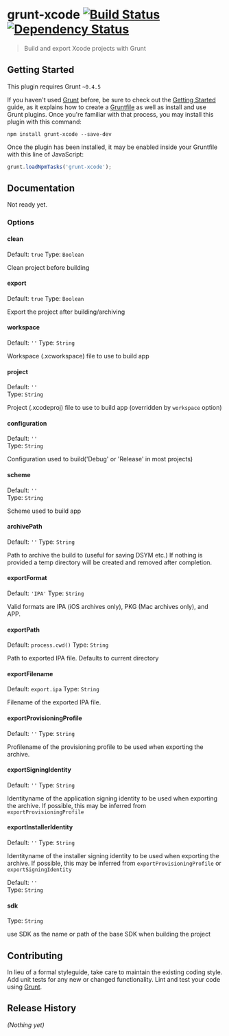 # grunt-xcode [![Build Status](http://img.shields.io/travis/matiassingers/grunt-xcode.svg?style=flat-square)](https://travis-ci.org/matiassingers/grunt-xcode) [![Dependency Status](http://img.shields.io/gemnasium/matiassingers/grunt-xcode.svg?style=flat-square)](https://gemnasium.com/matiassingers/grunt-xcode)
> Build and export Xcode projects with Grunt

## Getting Started
This plugin requires Grunt `~0.4.5`

If you haven't used [Grunt](http://gruntjs.com/) before, be sure to check out the [Getting Started](http://gruntjs.com/getting-started) guide, as it explains how to create a [Gruntfile](http://gruntjs.com/sample-gruntfile) as well as install and use Grunt plugins. Once you're familiar with that process, you may install this plugin with this command:

```shell
npm install grunt-xcode --save-dev
```

Once the plugin has been installed, it may be enabled inside your Gruntfile with this line of JavaScript:

```js
grunt.loadNpmTasks('grunt-xcode');
```

## Documentation
Not ready yet.

### Options

#### clean

Default: `true`
Type: `Boolean`

Clean project before building

#### export

Default: `true`
Type: `Boolean`

Export the project after building/archiving

#### workspace

Default: `''`
Type: `String`

Workspace (.xcworkspace) file to use to build app

#### project

Default: `''`  
Type: `String`

Project (.xcodeproj) file to use to build app (overridden by `workspace` option)

#### configuration

Default: `''`  
Type: `String`

Configuration used to build('Debug' or 'Release' in most projects)

#### scheme

Default: `''`  
Type: `String`

Scheme used to build app


#### archivePath

Default: `''`
Type: `String`

Path to archive the build to (useful for saving DSYM etc.)
If nothing is provided a temp directory will be created and removed after completion.

#### exportFormat

Default: `'IPA'`
Type: `String`

Valid formats are IPA (iOS archives only), PKG (Mac archives only), and APP.

#### exportPath

Default: `process.cwd()`
Type: `String`

Path to exported IPA file. Defaults to current directory

#### exportFilename

Default: `export.ipa`
Type: `String`

Filename of the exported IPA file.

#### exportProvisioningProfile

Default: `''`
Type: `String`

Profilename of the provisioning profile to be used when exporting the archive.

#### exportSigningIdentity

Default: `''`
Type: `String`

Identityname of the application signing identity to be used when exporting the archive. If possible, this may be inferred from `exportProvisioningProfile`

#### exportInstallerIdentity

Default: `''`
Type: `String`

Identityname of the installer signing identity to be used when exporting the archive. If possible, this may be inferred from `exportProvisioningProfile` or `exportSigningIdentity`


Default: `''`  
Type: `String`


#### sdk

Type: `String`

use SDK as the name or path of the base SDK when building the project

## Contributing
In lieu of a formal styleguide, take care to maintain the existing coding style. Add unit tests for any new or changed functionality. Lint and test your code using [Grunt](http://gruntjs.com/).

## Release History
_(Nothing yet)_